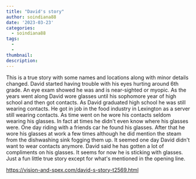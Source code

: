 ```yaml
---
title: "David's story"
author: soindiana88
date: '2023-03-23'
categories:
  - soindiana88
tags:
  - 
  - 
thumbnail: 
description: 
---
```


This is a true story with some names and locations along with minor details changed.
David started having trouble with his eyes hurting around 6th grade. An eye exam showed he was and is near-sighted or myopic. As the years went along David wore glasses until his sophomore year of high school and then got contacts.
As David graduated high school he was still wearing contacts. He got in job in the food industry in Lexington as a server still wearing contacts. As time went on he wore his contacts seldom wearing his glasses. In fact at times he didn't even know where his glasses were. One day riding with a friends car he found his glasses.
After that he wore his glasses at work a few times although he did mention the steam from the dishwashing sink fogging them up. It seemed one day David didn't want to wear contacts anymore. David said he has gotten a lot of compliments on his glasses. It seems for now he is sticking with glasses. Just a fun little true story except for what's mentioned in the opening line.

https://vision-and-spex.com/david-s-story-t2569.html
